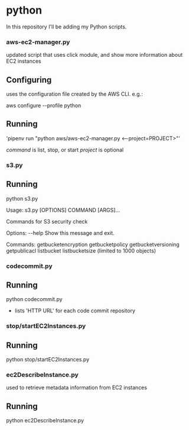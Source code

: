 # python

In this repository I'll be adding my Python scripts.

### aws-ec2-manager.py

updated script that uses click module, and show more information about EC2 instances

## Configuring

uses the configuration file created by the AWS CLI. e.g.: 

aws configure --profile python

## Running

'pipenv run "python aws/aws-ec2-manager.py <command> <--project=PROJECT>"'

*command* is list, stop, or start
*project* is optional

### s3.py

## Running

python s3.py

Usage: s3.py [OPTIONS] COMMAND [ARGS]...

  Commands for S3 security check

Options:
  --help  Show this message and exit.

Commands:
  getbucketencryption
  getbucketpolicy
  getbucketversioning
  getpublicacl
  listbucket
  listbucketsize (limited to 1000 objects)

### codecommit.py

## Running

python codecommit.py

* lists 'HTTP URL' for each code commit repository

### stop/startEC2Instances.py

## Running

python stop/startEC2Instances.py

### ec2DescribeInstance.py

used to retrieve metadata information from EC2 instances

## Running 

python ec2DescribeInstance.py